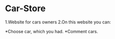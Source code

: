 # Car-Store
1.Website for cars owners
2.On this website you can: 

*Choose car, which you had.
*Comment cars.

